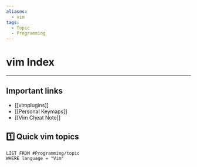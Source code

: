 ```yaml
---
aliases:
  - vim
tags:
  - Topic
  - Programming
---
```


# vim Index
---
## Important links
- [[vimplugins]]
- [[Personal Keymaps]]
- [[Vim Cheat Note]]
## 1️⃣ Quick vim topics 
```dataview
LIST FROM #Programming/topic 
WHERE language = "Vim"
```
